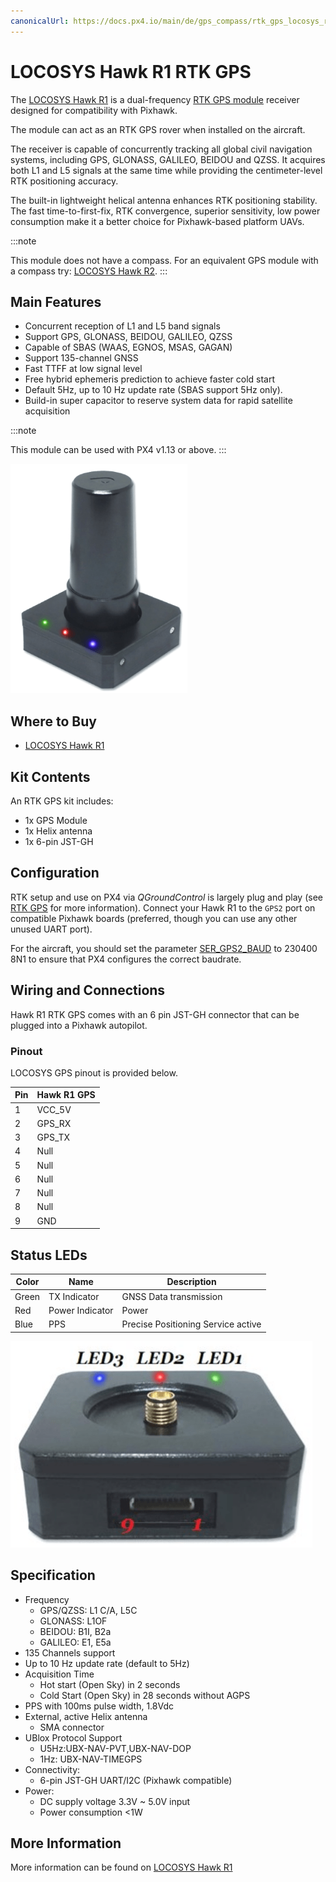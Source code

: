 ```yaml
---
canonicalUrl: https://docs.px4.io/main/de/gps_compass/rtk_gps_locosys_r1
---
```


# LOCOSYS Hawk R1 RTK GPS

The [LOCOSYS Hawk R1](https://www.locosystech.com/en/product/hawk-r1.html) is a dual-frequency [RTK GPS module](../gps_compass/rtk_gps.md) receiver designed for compatibility with Pixhawk.

The module can act as an RTK GPS rover when installed on the aircraft.

The receiver is capable of concurrently tracking all global civil navigation systems, including GPS, GLONASS, GALILEO, BEIDOU and QZSS. It acquires both L1 and L5 signals at the same time while providing the centimeter-level RTK positioning accuracy.

The built-in lightweight helical antenna enhances RTK positioning stability. The fast time-to-first-fix, RTK convergence, superior sensitivity, low power consumption make it a better choice for Pixhawk-based platform UAVs.

:::note

This module does not have a compass. For an equivalent GPS module with a compass try: [LOCOSYS Hawk R2](../gps_compass/rtk_gps_locosys_r2.md).
:::


## Main Features

- Concurrent reception of L1 and L5 band signals
- Support GPS, GLONASS, BEIDOU, GALILEO, QZSS
- Capable of SBAS (WAAS, EGNOS, MSAS, GAGAN)
- Support 135-channel GNSS
- Fast TTFF at low signal level
- Free hybrid ephemeris prediction to achieve faster cold start
- Default 5Hz, up to 10 Hz update rate (SBAS support 5Hz only).
- Build-in super capacitor to reserve system data for rapid satellite acquisition

:::note

This module can be used with PX4 v1.13 or above.
:::


![LOCOSYS Hawk R1](../../assets/hardware/gps/locosys_hawk_a1/locosys_hawk_a1_gps.png)


## Where to Buy

* [LOCOSYS Hawk R1](https://www.locosystech.com/en/product/hawk-r1.html)

## Kit Contents

An RTK GPS kit includes:
- 1x GPS Module
- 1x Helix antenna
- 1x 6-pin JST-GH


## Configuration

RTK setup and use on PX4 via *QGroundControl* is largely plug and play (see [RTK GPS](../gps_compass/rtk_gps.md) for more information). Connect your Hawk R1 to the `GPS2` port on compatible Pixhawk boards (preferred, though you can use any other unused UART port).

For the aircraft, you should set the parameter [SER_GPS2_BAUD](../advanced_config/parameter_reference.md#SER_GPS1_BAUD) to 230400 8N1 to ensure that PX4 configures the correct baudrate.

## Wiring and Connections

Hawk R1 RTK GPS comes with an 6 pin JST-GH connector that can be plugged into a Pixhawk autopilot.

### Pinout

LOCOSYS GPS pinout is provided below.

| Pin | Hawk R1 GPS |
| --- | ----------- |
| 1   | VCC_5V      |
| 2   | GPS_RX      |
| 3   | GPS_TX      |
| 4   | Null        |
| 5   | Null        |
| 6   | Null        |
| 7   | Null        |
| 8   | Null        |
| 9   | GND         |

## Status LEDs

| Color | Name            | Description                        |
| ----- | --------------- | ---------------------------------- |
| Green | TX Indicator    | GNSS Data transmission             |
| Red   | Power Indicator | Power                              |
| Blue  | PPS             | Precise Positioning Service active |

![Hawk A1 LEDs](../../assets/hardware/gps/locosys_hawk_a1/locosys_hawk_a1_leds.png)

## Specification

- Frequency
  - GPS/QZSS: L1 C/A, L5C
  - GLONASS: L1OF
  - BEIDOU: B1I, B2a
  - GALILEO: E1, E5a
- 135 Channels support
- Up to 10 Hz update rate (default to 5Hz)
- Acquisition Time
  - Hot start (Open Sky) in 2 seconds
  - Cold Start (Open Sky) in 28 seconds without AGPS
- PPS with 100ms pulse width, 1.8Vdc
- External, active Helix antenna
  - SMA connector
- UBlox Protocol Support
  - U5Hz:UBX-NAV-PVT,UBX-NAV-DOP
  - 1Hz: UBX-NAV-TIMEGPS
- Connectivity:
  - 6-pin JST-GH UART/I2C (Pixhawk compatible)
- Power:
  - DC supply voltage 3.3V ~ 5.0V input
  - Power consumption <1W

## More Information

More information can be found on [LOCOSYS Hawk R1](https://www.locosystech.com/en/product/hawk-r1.html)
